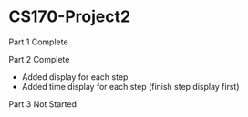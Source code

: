 # CS170-Project2

Part 1 Complete

Part 2 Complete
- Added display for each step
- Added time display for each step (finish step display first)

Part 3 Not Started
